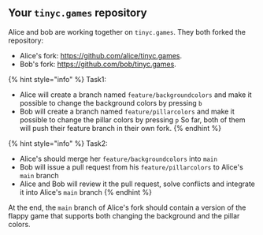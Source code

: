 ## Your `tinyc.games` repository

Alice and bob are working together on `tinyc.games`.
They both forked the repository:
- Alice's fork: <https://github.com/alice/tinyc.games>.
- Bob's fork: <https://github.com/bob/tinyc.games>.

{% hint style="info" %}
Task1:
- Alice will create a branch named `feature/backgroundcolors` and make it possible to change the background colors by pressing `b`
- Bob will create a branch named `feature/pillarcolors` and make it possible to change the pillar colors by pressing `p`
So far, both of them will push their feature branch in their own fork.
{% endhint %}

{% hint style="info" %}
Task2:
- Alice's should merge her `feature/backgroundcolors` into `main`
- Bob will issue a pull request from his `feature/pillarcolors` to Alice's `main` branch
- Alice and Bob will review it the pull request, solve conflicts and integrate it into Alice's `main` branch
{% endhint %}

At the end, the `main` branch of Alice's fork should contain a version of the flappy game that supports both changing the background and the pillar colors.
